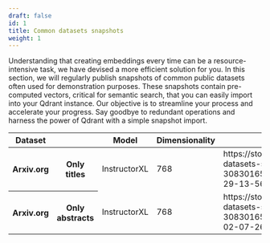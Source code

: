 ```yaml
---
draft: false
id: 1
title: Common datasets snapshots
weight: 1
---
```


Understanding that creating embeddings every time can be a resource-intensive task, we have 
devised a more efficient solution for you. In this section, we will regularly publish 
snapshots of common public datasets often used for demonstration purposes. These snapshots 
contain pre-computed vectors, critical for semantic search, that you can easily import 
into your Qdrant instance. Our objective is to streamline your process and accelerate your 
progress. Say goodbye to redundant operations and harness the power of Qdrant with a simple 
snapshot import.

<table>
   <thead>
      <tr>
         <th>Dataset</th>
         <th></th>
         <th>Model</th>
         <th>Dimensionality</th>
         <th>Link</th>
      </tr>
   </thead>
   <tbody>
      <tr>
         <th>Arxiv.org</th>
         <th>Only titles</th>
         <td>InstructorXL</td>
         <td>768</td>
         <td>https://storage.googleapis.com/common-datasets-snapshots/arxiv_titles-3083016565637815127-2023-05-29-13-56-22.snapshot</td>
      </tr>
      <tr>
         <th>Arxiv.org</th>
         <th>Only abstracts</th>
         <td>InstructorXL</td>
         <td>768</td>
         <td>https://storage.googleapis.com/common-datasets-snapshots/arxiv_abstracts-3083016565637815127-2023-06-02-07-26-29.snapshot</td>
      </tr>
   </tbody>
</table>